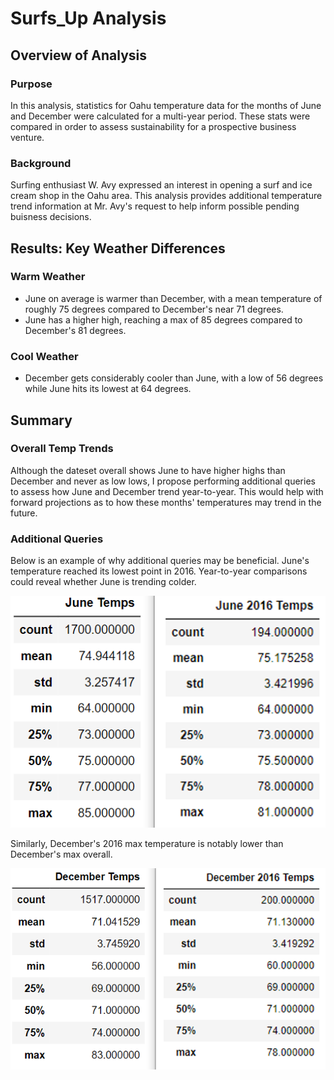 # Surfs_Up Analysis
## Overview of Analysis
### Purpose
In this analysis, statistics for Oahu temperature data for the months of June and December were calculated for a multi-year period. These stats were compared in order to assess sustainability for a prospective business venture.
### Background
Surfing enthusiast W. Avy expressed an interest in opening a surf and ice cream shop in the Oahu area. This analysis provides additional temperature trend information at Mr. Avy's request to help inform possible pending buisness decisions. 


## Results: Key Weather Differences
### Warm Weather
* June on average is warmer than December, with a mean temperature of roughly 75 degrees compared to December's near 71 degrees.
* June has a higher high, reaching a max of 85 degrees compared to December's 81 degrees.
### Cool Weather
* December gets considerably cooler than June, with a low of 56 degrees while June hits its lowest at 64 degrees.

## Summary
### Overall Temp Trends
Although the dateset overall shows June to have higher highs than December and never as low lows, I propose performing additional queries to assess how June and December trend year-to-year. This would help with forward projections as to how these months' temperatures may trend in the future.
### Additional Queries
Below is an example of why additional queries may be beneficial. June's temperature reached its lowest point in 2016. Year-to-year comparisons could reveal whether June is trending colder.


![Jun_to_Jun2016](Resources/Jun_to_Jun2016.png)


Similarly, December's 2016 max temperature is notably lower than December's max overall.


![Dec_to Dec2016](Resources/Dec_to_Dec2016.png)
